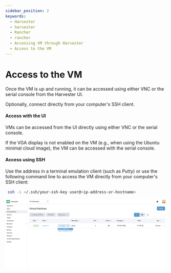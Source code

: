 ```yaml
---
sidebar_position: 2
keywords:
  - Harvester
  - harvester
  - Rancher
  - rancher
  - Accessing VM through Harvester
  - Access to the VM
---
```


# Access to the VM

Once the VM is up and running, it can be accessed using either VNC or the serial console from the Harvester UI.

Optionally, connect directly from your computer's SSH client.

#### Access with the UI

VMs can be accessed from the UI directly using either VNC or the serial console.

If the VGA display is not enabled on the VM (e.g., when using the Ubuntu minimal cloud image), the VM can be accessed with the serial console.

#### Access using SSH

Use the address in a terminal emulation client (such as Putty) or use the following command line to access the VM directly from your computer's SSH client:

```bash
 ssh -i ~/.ssh/your-ssh-key user@<ip-address-or-hostname>
```

![](./assets/access-to-vm.png)
